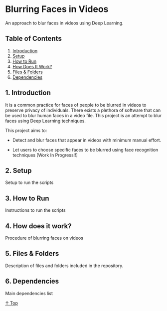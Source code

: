 # Blurring Faces in Videos

An approach to blur faces in videos using Deep Learning.

## Table of Contents

1. [Introduction](#1-introduction)
2. [Setup](#2-setup)
3. [How to Run](#3-how-to-run)
4. [How Does It Work?](#4-how-does-it-work)
5. [Files & Folders](#5-files--folders)
6. [Dependencies](#6-dependencies)

## 1. Introduction

It is a common practice for faces of people to be blurred in videos to preserve privacy of individuals. There exists a plethora of software that can be used to blur human faces in a video file. This project is an attempt to blur faces using Deep Learning techniques.  

This project aims to:  

- Detect and blur faces that appear in videos with minimum manual effort.

- Let users to choose specific faces to be blurred using face recognition techniques [Work In Progress!!]

## 2. Setup

Setup to run the scripts

## 3. How to Run

Instructions to run the scripts

## 4. How does it work?

Procedure of blurring faces on videos

## 5. Files & Folders

Description of files and folders included in the repository.

## 6. Dependencies

Main dependencies list

[↑ Top](#table-of-contents)